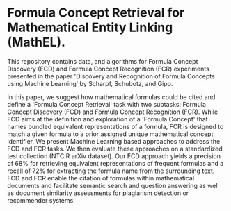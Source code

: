 # Formula Concept Retrieval for Mathematical Entity Linking (MathEL).

This repository contains data, and algorithms for Formula Concept Discovery (FCD) and Formula Concept Recognition (FCR) experiments presented in the paper 'Discovery and Recognition of Formula Concepts using Machine Learning' by Scharpf, Schubotz, and Gipp.

In this paper, we suggest how mathematical formulas could be cited and define a 'Formula Concept Retrieval' task with two subtasks: Formula Concept Discovery (FCD) and Formula Concept Recognition (FCR). While FCD aims at the definition and exploration of a 'Formula Concept' that names bundled equivalent representations of a formula, FCR is designed to match a given formula to a prior assigned unique mathematical concept identifier. We present Machine Learning based approaches to address the FCD and FCR tasks. We then evaluate these approaches on a standardized test collection (NTCIR arXiv dataset). Our FCD approach yields a precision of 68% for retrieving equivalent representations of frequent formulas and a recall of 72% for extracting the formula name from the surrounding text. FCD and FCR enable the citation of formulas within mathematical documents and facilitate semantic search and question answering as well as document similarity assessments for plagiarism detection or recommender systems.

